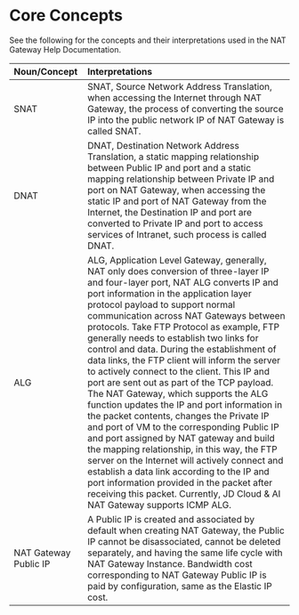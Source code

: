 # Core Concepts

See the following for the concepts and their interpretations used in the NAT Gateway Help Documentation.

| Noun/Concept | Interpretations |
| :- | :- |
| SNAT | SNAT, Source Network Address Translation, when accessing the Internet through NAT Gateway, the process of converting the source IP into the public network IP of NAT Gateway is called SNAT. |
| DNAT | DNAT, Destination Network Address Translation, a static mapping relationship between Public IP and port and a static mapping relationship between Private IP and port on NAT Gateway, when accessing the static IP and port of NAT Gateway from the Internet, the Destination IP and port are converted to Private IP and port to access services of Intranet, such process is called DNAT. |
| ALG | ALG, Application Level Gateway, generally, NAT only does conversion of three-layer IP and four-layer port, NAT ALG converts IP and port information in the application layer protocol payload to support normal communication across NAT Gateways between protocols. Take FTP Protocol as example, FTP generally needs to establish two links for control and data. During the establishment of data links, the FTP client will inform the server to actively connect to the client. This IP and port are sent out as part of the TCP payload. The NAT Gateway, which supports the ALG function updates the IP and port information in the packet contents, changes the Private IP and port of VM to the corresponding Public IP and port assigned by NAT gateway and build the mapping relationship, in this way, the FTP server on the Internet will actively connect and establish a data link according to the IP and port information provided in the packet after receiving this packet. Currently, JD Cloud & AI NAT Gateway supports ICMP ALG. |
| NAT Gateway Public IP | A Public IP is created and associated by default when creating NAT Gateway, the Public IP cannot be disassociated, cannot be deleted separately, and having the same life cycle with NAT Gateway Instance. Bandwidth cost corresponding to NAT Gateway Public IP is paid by configuration, same as the Elastic IP cost.|
